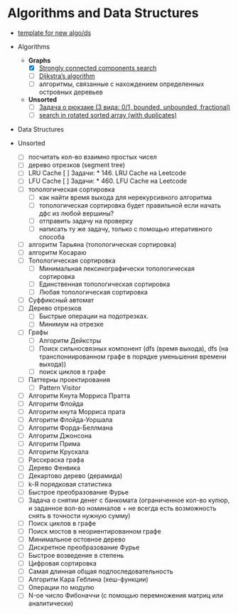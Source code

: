 # Algorithms and Data Structures

* [template for new algo/ds](info/template.md)

* Algorithms
    - **Graphs**
        * [x] [Strongly connected components search](graphs/strongly-connected-components.md)
        * [ ] [Dijkstra’s algorithm](graphs/dijkstras_algorithm.md)
        * [ ] алгоритмы, связанные с нахождением определенных островных деревьев
    - **Unsorted**
        * [ ] [Задача о рюкзаке (3 вида: 0/1, bounded, unbounded, fractional)]()
        * [ ] [search in rotated sorted array (with duplicates)]()

* Data Structures

* Unsorted
    - [ ] посчитать кол-во взаимно простых чисел
    - [ ] дерево отрезков (segment tree)
    - [ ] LRU Cache
        [ ] Задачи:
            * 146. LRU Cache на Leetcode
    - [ ] LFU Cache
        [ ] Задачи:
            * 460. LFU Cache на Leetcode
    - [ ] топологическая сортировка
        - [ ] как найти время выхода для нерекурсивного алгоритма
        - [ ] топологическая сортировка будет правильной если начать дфс из любой вершины?
        - [ ] отправить задачу на проверку
        - [ ] написать ту же задачу, только с помощью итеративного способа
    - [ ] алгоритм Тарьяна (топологическая сортировка)
    - [ ] алгоритм Косараю
    - [ ] Топологическая сортировка
        - [ ] Минимальная лексикографически топологическая сортировка
        - [ ] Единственная топологическая сортировка
        - [ ] Любая топологическая сортировка
    - [ ] Суффиксный автомат
    - [ ] Дерево отрезков
        - [ ] Быстрые операции на подотрезках.
        - [ ] Минимум на отрезке
    - [ ] Графы
        - [ ] Алгоритм Дейкстры
        - [ ] Поиск сильносвязных компонент (dfs (время выхода), dfs (на транспониированном графе в порядке уменьшения времени выхода))
        - [ ] поиск циклов в графе
    - [ ] Паттерны проектирования
        - [ ] Pattern Visitor
    - [ ] Алгоритм Кнута Морриса Пратта
    - [ ] Алгоритм Флойда
    - [ ] Алгоритм кнута Морриса прата
    - [ ] Алгоритм Флойда-Уоршала
    - [ ] Алгоритм Форда-Беллмана
    - [ ] Алгоритм Джонсона
    - [ ] Алгоритм Прима
    - [ ] Алгоритм Крускала
    - [ ] Расскраска графа
    - [ ] Дерево Фенвика
    - [ ] Декартово дерево (дерамида)
    - [ ] k-Я порядковая статистика
    - [ ] Быстрое преобразование Фурье
    - [ ] Задача о снятии денег с банкомата (ограниченное кол-во купюр, и заданное вол-во номиналов + не всегда есть возможность снять в точности нужную сумму)
    - [ ] Поиск циклов в графе
    - [ ] Поиск мостов в неориентированном графе
    - [ ] Минимальное остовное дерево
    - [ ] Дискретное преобразование Фурье
    - [ ] Быстрое возведение в степень
    - [ ] Цифровая сортировка
    - [ ] Самая длинная общая подпоследовательность
    - [ ] Алгоритм Кара Геблина (хеш-функции) 
    - [ ] Операции по модулю
    - [ ] N-ое число Фибоначчи (с помощью перемножения матриц или аналитически)